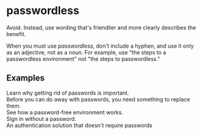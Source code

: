 # passwordless

Avoid. Instead, use wording that's friendlier and more clearly describes the benefit. 

When you must use *passwordless,* don't include a hyphen, and use it only as an adjective, 
not as a noun. For example, use "the steps to a passwordless environment" not "the steps to passwordless."   

## Examples

Learn why getting rid of passwords is important.  
Before you can do away with passwords, you need something to replace them.  
See how a password-free environment works.  
Sign in without a password.  
An authentication solution that doesn't require passwords  
